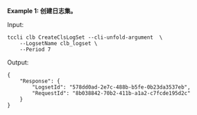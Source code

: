 **Example 1: 创建日志集。**



Input: 

```
tccli clb CreateClsLogSet --cli-unfold-argument  \
    --LogsetName clb_logset \
    --Period 7
```

Output: 
```
{
    "Response": {
        "LogsetId": "578dd0ad-2e7c-488b-b5fe-0b23da3537eb",
        "RequestId": "8b038842-70b2-411b-a1a2-c7fcde195d2c"
    }
}
```

